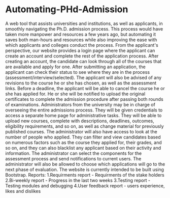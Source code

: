 # Automating-PHd-Admission
A web tool that assists universities and institutions, as well as applicants, in smoothly navigating the Ph.D. admission process.
This process would have taken more manpower and resources a few years ago, but automating it saves both man-hours and resources while also improving the ease with which applicants and colleges conduct the process.
From the applicant's perspective, our website provides a login page where the applicant can create an account and complete the rest of the application process. After creating an account, the candidate can look through all of the courses that are available and apply for one. After submitting an application, the applicant can check their status to see where they are in the process (assessment/interview/selected). The applicant will also be advised of any revisions to the course he or she has chosen, as well as the assessment links. Before a deadline, the applicant will be able to cancel the course he or she has applied for. He or she will be notified to upload the original certificates to complete the admission procedure after passing both rounds of examinations.
Administrators from the university may be in charge of overseeing the entire admissions process. They will be given credentials to access a separate home page for administrative tasks. They will be able to upload new courses, complete with descriptions, deadlines, outcomes, eligibility requirements, and so on, as well as change material for previously published courses. The administrator will also have access to look at the number of people who applied. They can filter and view candidates based on numerous factors such as the course they applied for, their grades, and so on, and they can also blacklist any applicant based on their activity and information. The administrator can select the components for the assessment process and send notifications to current users. The administrator will also be allowed to choose which applications will go to the next phase of evaluation.
The website is currently intended to be built using Bootstrap.
Reports:
  1.Requirments report - Requirments of the stake holders
  2.Bi-weekly report - Progress in the last two weeks
  3.Testing report - Testing modules and debugging
  4.User feedback report - users experience, likes and dislikes 

